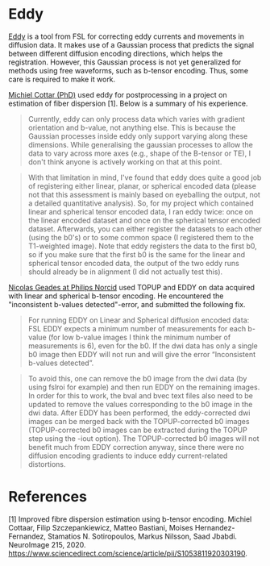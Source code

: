 # Eddy 

[Eddy](https://fsl.fmrib.ox.ac.uk/fsl/fslwiki/eddy) is a tool from FSL 
for  correcting eddy currents and movements in 
diffusion data. It makes use of a Gaussian process that predicts the signal 
between different diffusion encoding directions, which helps the 
registration. However, this Gaussian process is not yet generalized for 
methods using free waveforms, such as b-tensor encoding. Thus, some care is 
required to make it work.

[Michiel Cottar (PhD)](https://www.ndcn.ox.ac.uk/team/michiel-cottaar) used 
eddy for postprocessing in a project on estimation of fiber dispersion [1]. 
Below is a summary of his experience.

>Currently, eddy can only process data which varies with gradient 
>orientation and b-value, not anything else. This is because the 
>Gaussian processes inside eddy only support varying along these 
>dimensions. While generalising the gaussian processes to allow 
>the data to vary across more axes (e.g., shape of the B-tensor 
>or TE), I don't think anyone is actively working on that at this point.

>With that limitation in mind, I've found that eddy does quite a good 
>job of registering either linear, planar, or spherical encoded data 
>(please not that this assessment is mainly based on eyeballing the 
>output, not a detailed quantitative analysis). So, for my project 
>which contained linear and spherical tensor encoded data, I ran eddy 
>twice: once on the linear encoded dataset and once on the spherical 
>tensor encoded dataset. Afterwards, you can either register the 
>datasets to each other (using the b0's) or to some common space 
>(I registered them to the T1-weighted image). Note that eddy registers 
>the data to the first b0, so if you make sure that the first b0 is the 
>same for the linear and spherical tensor encoded data, the output of 
>the two eddy runs should already be in alignment (I did not actually 
>test this).
  
  
[Nicolas Geades at Philips Norcid](mailto:nicolas.geades@philips.com) used TOPUP and EDDY on data acquired 
with linear and spherical b-tensor encoding. He encountered the "inconsistent 
b-values detected"-error, and submitted the following fix.  

>For running EDDY on Linear and Spherical diffusion encoded data:
FSL EDDY expects a minimum number of measurements for each b-value (for low b-value images I think the minimum number of measurements is 6), even for the b0. If the dwi data has only a single b0 image then EDDY will not run and will give the error “Inconsistent b-values detected”.  

>To avoid this, one can remove the b0 image from the dwi data (by using fslroi for example) and then run EDDY on the remaining images. In order for this to work, the bval and bvec text files also need to be updated to remove the values corresponding to the b0 image in the dwi data. After EDDY has been performed, the eddy-corrected dwi images can be merged back with the TOPUP-corrected b0 images (TOPUP-corrected b0 images can be extracted during the TOPUP step using the -iout option). The TOPUP-corrected b0 images will not benefit much from EDDY correction anyway, since there were no diffusion encoding gradients to induce eddy current-related distortions.



# References

[1] Improved fibre dispersion estimation using b-tensor encoding. 
Michiel Cottaar, Filip Szczepankiewicz, Matteo Bastiani, Moises Hernandez-Fernandez, Stamatios N. Sotiropoulos, Markus Nilsson, Saad Jbabdi. NeuroImage 215, 2020. https://www.sciencedirect.com/science/article/pii/S1053811920303190.
